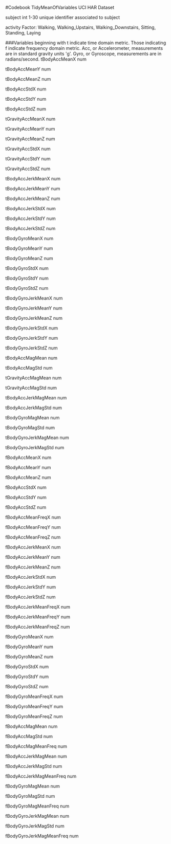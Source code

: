 #Codebook TidyMeanOfVariables UCI HAR Dataset


subject			int 1-30 unique identifier associated to subject

activity		Factor:  Walking, Walking_Upstairs, Walking_Downstairs, Sitting, Standing, Laying 



###Variables beginning with t indicate time domain metric.  Those indicating f indicate frequency domain metric. Acc, or Accelerometer, measurements are in standard gravity units 'g'.  Gyro, or Gyroscope, measurements are in radians/second.
tBodyAccMeanX		num

tBodyAccMeanY		num

tBodyAccMeanZ		num

tBodyAccStdX		num

tBodyAccStdY		num

tBodyAccStdZ		num

tGravityAccMeanX	num

tGravityAccMeanY	num

tGravityAccMeanZ	num

tGravityAccStdX		num

tGravityAccStdY		num

tGravityAccStdZ		num

tBodyAccJerkMeanX	num

tBodyAccJerkMeanY	num

tBodyAccJerkMeanZ	num

tBodyAccJerkStdX	num

tBodyAccJerkStdY	num

tBodyAccJerkStdZ	num

tBodyGyroMeanX		num

tBodyGyroMeanY		num

tBodyGyroMeanZ		num

tBodyGyroStdX		num

tBodyGyroStdY		num

tBodyGyroStdZ		num

tBodyGyroJerkMeanX	num

tBodyGyroJerkMeanY	num

tBodyGyroJerkMeanZ	num

tBodyGyroJerkStdX	num

tBodyGyroJerkStdY	num

tBodyGyroJerkStdZ	num

tBodyAccMagMean		num

tBodyAccMagStd		num

tGravityAccMagMean	num

tGravityAccMagStd	num

tBodyAccJerkMagMean	num

tBodyAccJerkMagStd	num

tBodyGyroMagMean	num

tBodyGyroMagStd		num

tBodyGyroJerkMagMean	num

tBodyGyroJerkMagStd	num

fBodyAccMeanX		num

fBodyAccMeanY		num

fBodyAccMeanZ		num

fBodyAccStdX		num

fBodyAccStdY		num

fBodyAccStdZ		num

fBodyAccMeanFreqX	num

fBodyAccMeanFreqY	num

fBodyAccMeanFreqZ	num

fBodyAccJerkMeanX	num

fBodyAccJerkMeanY	num

fBodyAccJerkMeanZ	num

fBodyAccJerkStdX	num

fBodyAccJerkStdY	num

fBodyAccJerkStdZ	num

fBodyAccJerkMeanFreqX	num

fBodyAccJerkMeanFreqY	num

fBodyAccJerkMeanFreqZ	num

fBodyGyroMeanX		num

fBodyGyroMeanY		num

fBodyGyroMeanZ		num

fBodyGyroStdX		num

fBodyGyroStdY		num

fBodyGyroStdZ		num

fBodyGyroMeanFreqX	num

fBodyGyroMeanFreqY	num

fBodyGyroMeanFreqZ	num

fBodyAccMagMean		num

fBodyAccMagStd		num

fBodyAccMagMeanFreq	num

fBodyAccJerkMagMean	num

fBodyAccJerkMagStd	num

fBodyAccJerkMagMeanFreq	num

fBodyGyroMagMean	num

fBodyGyroMagStd		num

fBodyGyroMagMeanFreq	num

fBodyGyroJerkMagMean	num

fBodyGyroJerkMagStd	num

fBodyGyroJerkMagMeanFreq	num
